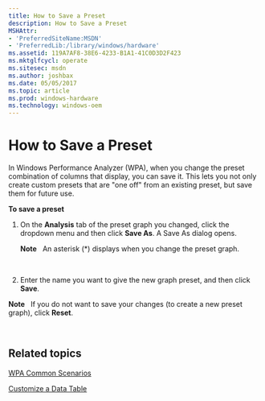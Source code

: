 ```yaml
---
title: How to Save a Preset
description: How to Save a Preset
MSHAttr:
- 'PreferredSiteName:MSDN'
- 'PreferredLib:/library/windows/hardware'
ms.assetid: 119A7AF8-38E6-4233-B1A1-41C0D3D2F423
ms.mktglfcycl: operate
ms.sitesec: msdn
ms.author: joshbax
ms.date: 05/05/2017
ms.topic: article
ms.prod: windows-hardware
ms.technology: windows-oem
---
```


# How to Save a Preset


In Windows Performance Analyzer (WPA), when you change the preset combination of columns that display, you can save it. This lets you not only create custom presets that are "one off" from an existing preset, but save them for future use.

**To save a preset**

1.  On the **Analysis** tab of the preset graph you changed, click the dropdown menu and then click **Save As**. A Save As dialog opens.

    **Note**  
    An asterisk (\*) displays when you change the preset graph.

     

2.  Enter the name you want to give the new graph preset, and then click **Save**.

**Note**  
If you do not want to save your changes (to create a new preset graph), click **Reset**.

 

## Related topics


[WPA Common Scenarios](windows-performance-analyzer-common-scenarios.md)

[Customize a Data Table](customize-a-data-table.md)

 

 








